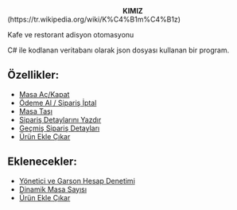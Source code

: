 <center><b>KIMIZ</b></center>
(https://tr.wikipedia.org/wiki/K%C4%B1m%C4%B1z)

Kafe ve restorant adisyon otomasyonu

C# ile kodlanan veritabanı olarak json dosyası kullanan bir program.

## Özellikler:

- [Masa Aç/Kapat ](#masa-ac-kapat)
- [Ödeme Al / Sipariş İptal](#Odeme-al-/-Siparis-Iptal)
- [Masa Taşı](#masa-tasi)
- [Sipariş Detaylarını Yazdır](#Yazdir)
- [Geçmiş Sipariş Detayları](#gecmis-gor)
- [Ürün Ekle Çıkar](#Urun)
## Eklenecekler:
- [Yönetici ve Garson Hesap Denetimi](#admin)
- [Dinamik Masa Sayısı](#masa)
- [Ürün Ekle Çıkar](#Urun)
